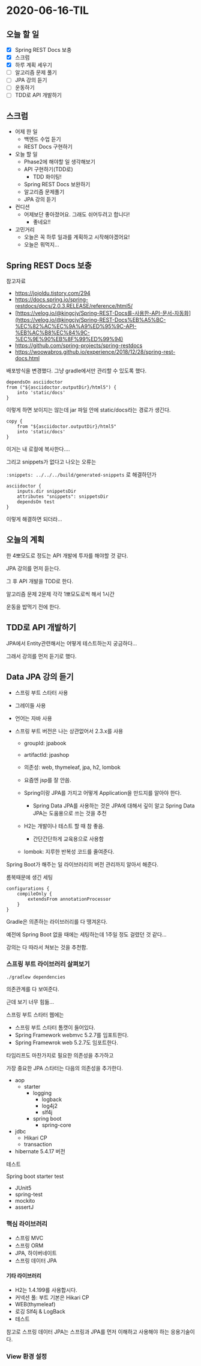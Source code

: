 # 2020-06-16-TIL

## 오늘 할 일

- [x] Spring REST Docs 보충
- [x] 스크럼
- [x] 하루 계획 세우기
- [ ] 알고리즘 문제 풀기
- [ ] JPA 강의 듣기
- [ ] 운동하기
- [ ] TDD로 API 개발하기

## 스크럼

- 어제 한 일
    - 백엔드 수업 듣기
    - REST Docs 구현하기
- 오늘 할 일
    - Phase2에 해야할 일 생각해보기
    - API 구현하기(TDD로)
        - TDD 화이팅!
    - Spring REST Docs 보완하기
    - 알고리즘 문제풀기
    - JPA 강의 듣기
- 컨디션
    - 어제보단 좋아졌어요. 그래도 쉬어두려고 합니다!
        - 좋네요!!
- 고민거리
    - 오늘은 꼭 하루 일과를 계획하고 시작해야겠어요!
    - 오늘은 뭐먹지...

## Spring REST Docs 보충

참고자료

- https://jojoldu.tistory.com/294
- https://docs.spring.io/spring-restdocs/docs/2.0.3.RELEASE/reference/html5/
- [https://velog.io/@kingcjy/Spring-REST-Docs를-사용한-API-문서-자동화](https://velog.io/@kingcjy/Spring-REST-Docs%EB%A5%BC-%EC%82%AC%EC%9A%A9%ED%95%9C-API-%EB%AC%B8%EC%84%9C-%EC%9E%90%EB%8F%99%ED%99%94)
- https://github.com/spring-projects/spring-restdocs
- https://woowabros.github.io/experience/2018/12/28/spring-rest-docs.html

배포방식을 변경했다. 그냥 gradle에서만 관리할 수 있도록 했다.

```
dependsOn asciidoctor
from ("${asciidoctor.outputDir}/html5") {
    into 'static/docs'
}
```

이렇게 하면 보이지는 않는데 jar 파일 안에 static/docs라는 경로가 생긴다.

```
copy {
    from "${asciidoctor.outputDir}/html5"
    into 'static/docs'
}
```

이거는 내 로컬에 복사한다....

그리고 snippets가 없다고 나오는 오류는

`:snippets: ../../../build/generated-snippets` 로 해결하던가

```
asciidoctor {
    inputs.dir snippetsDir
    attributes "snippets": snippetsDir
    dependsOn test
}
```

이렇게 해결하면 되더라...

## 오늘의 계획

한 4뽀모도로 정도는 API 개발에 투자를 해야할 것 같다.

JPA 강의를 먼저 듣는다.

그 후 API 개발을 TDD로 한다.

알고리즘 문제 2문제 각각 1뽀모도로씩 해서 1시간

운동을 밥먹기 전에 한다.

## TDD로 API 개발하기

JPA에서 Entity관련해서는 어떻게 테스트하는지 궁금하다...

그래서 강의를 먼저 듣기로 했다.

## Data JPA 강의 듣기

- 스프링 부트 스타터 사용

- 그레이들 사용

- 언어는 자바 사용

- 스프링 부트 버전은 나는 상관없어서 2.3.x를 사용

  - groupId: jpabook
  - artifactId: jpashop
  - 의존성: web, thymeleaf, jpa, h2, lombok
  - 요즘엔 jsp를 잘 안씀.
  - Spring이랑 JPA를 가지고 어떻게 Application을 만드지를 알아야 한다.
    - Spring Data JPA를 사용하는 것은 JPA에 대해서 깊이 알고 Spring Data JPA는 도움용으로 쓰는 것을 추천

  - H2는 개발이나 테스트 할 때 참 좋음.
    - 간단간단하게 교육용으로 사용함
  - lombok: 지루한 반복성 코드를 줄여준다.

Spring Boot가 해주는 일 라이브러리의 버전 관리까지 알아서 해준다.

롬복때문에 생긴 세팅

```
configurations {
    compileOnly {
        extendsFrom annotationProcessor
    }
}
```

Gradle은 의존하는 라이브러리를 다 땡겨온다.

예전에 Spring Boot 없을 때에는 세팅하는데 1주일 정도 걸렸던 것 같다...

강의는 다 따라서 쳐보는 것을 추천함.

### 스프링 부트 라이브러리 살펴보기

`./gradlew dependencies`

의존관계를 다 보여준다.

근데 보기 너무 힘듦...

스프링 부트 스타터 웹에는

- 스프링 부트 스타터 톰캣이 들어있다.
- Spring Framework webmvc 5.2.7를 임포트한다.
- Spring Framewrok web 5.2.7도 임포트한다.

타임리프도 마찬가지로 필요한 의존성을 추가하고

가장 중요한 JPA 스타터는 다음의 의존성을 추가한다.

- aop
  - starter
    - logging
      - logback
      - log4j2
      - slf4j
    - spring boot
      - spring-core
- jdbc
  - Hikari CP
  - transaction
- hibernate 5.4.17 버전

테스트

Spring boot starter test

- JUnit5
- spring-test
- mockito
- assertJ

### 핵심 라이브러리

- 스프링 MVC
- 스프링 ORM
- JPA, 하이버네이트
- 스프링 데이터 JPA

#### 기타 라이브러리

- H2는 1.4.199를 사용합시다.
- 커넥션 풀: 부트 기본은 Hikari CP
- WEB(thymeleaf)
- 로깅 Slf4j & LogBack
- 테스트

참고로 스프링 데이터 JPA는 스프링과 JPA를 먼저 이해하고 사용해야 하는 응용기술이다.

### View 환경 설정

